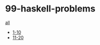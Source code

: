 # 99-haskell-problems

[all](https://wiki.haskell.org/H-99:_Ninety-Nine_Haskell_Problems)
 - [1-10](https://wiki.haskell.org/99_questions/1_to_10)
 - [11-20](https://wiki.haskell.org/99_questions/11_to_20)
